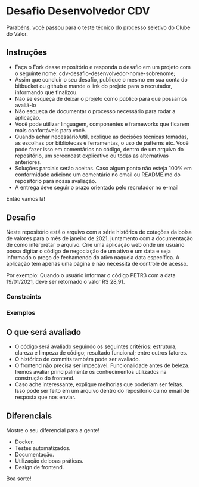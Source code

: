 # Desafio Desenvolvedor CDV #

Parabéns, você passou para o teste técnico do processo seletivo do Clube do Valor.

## Instruções ##

* Faça o Fork desse repositório e responda o desafio em um projeto com o seguinte nome: cdv-desafio-desenvolvedor-nome-sobrenome;
* Assim que concluir o seu desafio, publique o mesmo em sua conta do bitbucket ou github e mande o link do projeto para o recrutador, informando que finalizou.
* Não se esqueça de deixar o projeto como público para que possamos avaliá-lo
* Não esqueça de documentar o processo necessário para rodar a aplicação.
* Você pode utilizar linguagem, componentes e frameworks que ficarem mais confortáveis para você.
* Quando achar necessário/útil, explique as decisões técnicas tomadas, as escolhas por bibliotecas e ferramentas, o uso de patterns etc. Você pode fazer isso em comentários no código, dentro de um arquivo do repositório, um screencast explicativo ou todas as alternativas anteriores.
* Soluções parciais serão aceitas. Caso algum ponto não esteja 100% em conformidade adicione um comentário no email ou README.md do repositório para nossa avaliação.
* A entrega deve seguir o prazo orientado pelo recrutador no e-mail

Então vamos lá!

## Desafio ##

Neste repositório está o arquivo com a série histórica de cotações da bolsa de valores para o mês de janeiro de 2021, juntamento com a documentação de como interpretar o arquivo. 
Crie uma aplicação web onde um usuário possa digitar o código de negociação de um ativo e um data e seja informado o preço de fechamendo do ativo naquela data específica.
A aplicação tem apenas uma página e não necessita de controle de acesso.

Por exemplo:
Quando o usuário informar o código PETR3 com a data 19/01/2021, deve ser retornado o valor R$ 28,91.

### Constraints ###



### Exemplos ###



## O que será avaliado ##

* O código será avaliado seguindo os seguintes critérios: estrutura, clareza e limpeza de código; resultado funcional; entre outros fatores.
* O histórico de commits também pode ser avaliado.
* O frontend não precisa ser impecável. Funcionalidade antes de beleza. Iremos avaliar principalmente os conhecimentos utilizados na construção do frontend.
* Caso ache interessante, explique melhorias que poderiam ser feitas. Isso pode ser feito em um arquivo dentro do repositório ou no email de resposta que nos enviar.

## Diferenciais ##

Mostre o seu diferencial para a gente!

* Docker.
* Testes automatizados.
* Documentação.
* Utilização de boas práticas.
* Design de frontend.


Boa sorte!